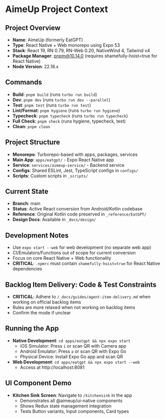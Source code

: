 # AimeUp Project Context

## Project Overview
- **Name**: AimeUp (formerly EatGPT)
- **Type**: React Native + Web monorepo using Expo 53
- **Stack**: React 19, RN 0.79, RN-Web 0.20, NativeWind 4, Tailwind v4
- **Package Manager**: pnpm@10.14.0 (requires shamefully-hoist=true for React Native)
- **Node Version**: 22.18.x

## Commands
- **Build**: `pnpm build` (runs `turbo run build`)
- **Dev**: `pnpm dev` (runs `turbo run dev --parallel`)
- **Test**: `pnpm test` (runs `turbo run test`)
- **Lint/Format**: `pnpm hygiene` (runs `turbo run hygiene`)
- **Typecheck**: `pnpm typecheck` (runs `turbo run typecheck`)
- **Full Check**: `pnpm check` (runs hygiene, typecheck, test)
- **Clean**: `pnpm clean`

## Project Structure
- **Monorepo**: Turborepo-based with apps, packages, services
- **Main App**: `apps/eatgpt/` - Expo React Native app
- **Service**: `services/aimeup-service/` - Backend service
- **Configs**: Shared ESLint, Jest, TypeScript configs in `configs/`
- **Scripts**: Custom scripts in `_scripts/`

## Current State
- **Branch**: main
- **Status**: Active React conversion from Android/Kotlin codebase
- **Reference**: Original Kotlin code preserved in `_reference/EatGPT/`
- **Design Docs**: Available in `_docs/design/`

## Development Notes
- Use `expo start --web` for web development (no separate web app)
- CI/Emulators/Functions out of scope for current conversion
- Focus on core React Native + Web functionality
- **CRITICAL**: `.npmrc` must contain `shamefully-hoist=true` for React Native dependencies

## Backlog Item Delivery: Code & Test Constraints
- **CRITICAL**: Adhere to `/_docs/guides/agent-item-delivery.md` when working on official backlog items
- Rules are more relaxed when not working on backlog items
- Confirm the mode if unclear

## Running the App
- **Native Development**: `cd apps/eatgpt && npx expo start`
  - iOS Simulator: Press `i` or scan QR with Camera app
  - Android Emulator: Press `a` or scan QR with Expo Go
  - Physical Device: Install Expo Go app and scan QR
- **Web Development**: `cd apps/eatgpt && npx expo start --web`
  - Access at http://localhost:8081

## UI Component Demo
- **Kitchen Sink Screen**: Navigate to `/kitchensink` in the app
  - Demonstrates all @aimeup/ui-native components
  - Shows Redux state management integration
  - Tests Button variants, Input components, Card types

